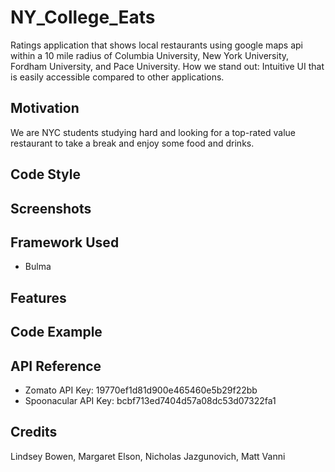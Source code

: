# NY_College_Eats
Ratings application that shows local restaurants using google maps api within a 10 mile radius of Columbia University, New York University, Fordham University, and Pace University.
How we stand out: Intuitive UI that is easily accessible compared to other applications.

## Motivation ##

We are NYC students studying hard and looking for a top-rated value restaurant to take a break and enjoy some food and drinks.  

## Code Style ##


## Screenshots ##


## Framework Used ##
* Bulma 

## Features ##


## Code Example ##


## API Reference ##
* Zomato API Key: 19770ef1d81d900e465460e5b29f22bb
* Spoonacular API Key: bcbf713ed7404d57a08dc53d07322fa1

## Credits ##
Lindsey Bowen, Margaret Elson, Nicholas Jazgunovich, Matt Vanni 



